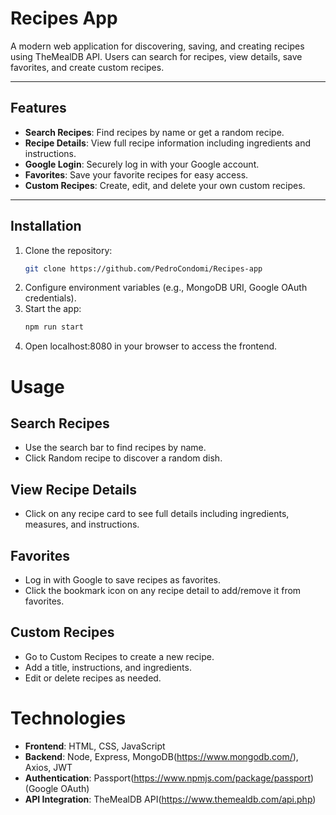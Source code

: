 # Recipes App

A modern web application for discovering, saving, and creating recipes using TheMealDB API. Users can search for recipes, view details, save favorites, and create custom recipes.

---

## Features

- **Search Recipes**: Find recipes by name or get a random recipe.
- **Recipe Details**: View full recipe information including ingredients and instructions.
- **Google Login**: Securely log in with your Google account.
- **Favorites**: Save your favorite recipes for easy access.
- **Custom Recipes**: Create, edit, and delete your own custom recipes.

---

## Installation

1. Clone the repository:
   ```bash
   git clone https://github.com/PedroCondomi/Recipes-app
   ```
2. Configure environment variables (e.g., MongoDB URI, Google OAuth credentials).
3. Start the app:
   ```bash
   npm run start
   ```
4. Open localhost:8080 in your browser to access the frontend.

# Usage

## Search Recipes

- Use the search bar to find recipes by name.
- Click Random recipe to discover a random dish.

## View Recipe Details

- Click on any recipe card to see full details including ingredients, measures, and instructions.

## Favorites

- Log in with Google to save recipes as favorites.
- Click the bookmark icon on any recipe detail to add/remove it from favorites.

## Custom Recipes

- Go to Custom Recipes to create a new recipe.
- Add a title, instructions, and ingredients.
- Edit or delete recipes as needed.

# Technologies

- **Frontend**: HTML, CSS, JavaScript
- **Backend**: Node, Express, MongoDB(https://www.mongodb.com/), Axios, JWT
- **Authentication**: Passport(https://www.npmjs.com/package/passport) (Google OAuth)
- **API Integration**: TheMealDB API(https://www.themealdb.com/api.php)
